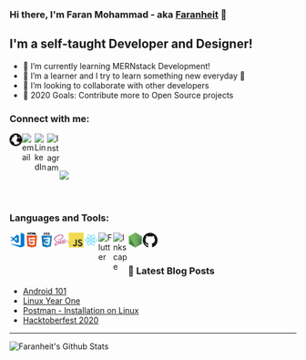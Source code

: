 ### Hi there, I'm Faran Mohammad - aka [Faranheit][website] 👋

## I'm a self-taught Developer and Designer!
- 🔭 I’m currently learning MERNstack Development!
- 🌱 I’m a learner and I try to learn something new everyday 🤣
- 👯 I’m looking to collaborate with other developers
- 🥅 2020 Goals: Contribute more to Open Source projects

### Connect with me:

[<img align="left" alt="https://faran.xyz/" width="22px" src="https://raw.githubusercontent.com/iconic/open-iconic/master/svg/globe.svg" />][website]
[<img align="left" alt="email" width="22px" src="https://cdn.jsdelivr.net/npm/simple-icons@3.4.0/icons/mail-dot-ru.svg" />][email]
[<img align="left" alt="LinkedIn" width="22px" src="https://cdn.jsdelivr.net/npm/simple-icons@v3/icons/linkedin.svg" />][linkedin]
[<img align="left" alt="Instagram" width="22px" src="https://cdn.jsdelivr.net/npm/simple-icons@v3/icons/instagram.svg" />][instagram]

<br />

<br>
<br>

![](https://komarev.com/ghpvc/?username=DeepakShakya24&color=grey)

<br />

### Languages and Tools:

<img align="left" alt="Visual Studio Code" width="26px" src="https://raw.githubusercontent.com/github/explore/80688e429a7d4ef2fca1e82350fe8e3517d3494d/topics/visual-studio-code/visual-studio-code.png" />
<img align="left" alt="HTML5" width="26px" src="https://raw.githubusercontent.com/github/explore/80688e429a7d4ef2fca1e82350fe8e3517d3494d/topics/html/html.png" />
<img align="left" alt="CSS3" width="26px" src="https://raw.githubusercontent.com/github/explore/80688e429a7d4ef2fca1e82350fe8e3517d3494d/topics/css/css.png" />
<img align="left" alt="Sass" width="26px" src="https://raw.githubusercontent.com/github/explore/80688e429a7d4ef2fca1e82350fe8e3517d3494d/topics/sass/sass.png" />
<img align="left" alt="JavaScript" width="26px" src="https://raw.githubusercontent.com/github/explore/80688e429a7d4ef2fca1e82350fe8e3517d3494d/topics/javascript/javascript.png" />
<img align="left" alt="React" width="26px" src="https://raw.githubusercontent.com/github/explore/80688e429a7d4ef2fca1e82350fe8e3517d3494d/topics/react/react.png" />
<img align="left" alt="Flutter" width="26px" src="https://cdn.iconscout.com/icon/free/png-512/flutter-2038877-1720090.png" />
<img align="left" alt="Inkscape" width="26px" src="https://cdn.iconscout.com/icon/free/png-512/inkscape-569205.png" />
<img align="left" alt="Node.js" width="26px" src="https://raw.githubusercontent.com/github/explore/80688e429a7d4ef2fca1e82350fe8e3517d3494d/topics/nodejs/nodejs.png" />
<img align="left" alt="GitHub" width="26px" src="https://raw.githubusercontent.com/github/explore/78df643247d429f6cc873026c0622819ad797942/topics/github/github.png" />

<br>
<br>

### 📕 Latest Blog Posts
<!-- BLOG-POST-LIST:START -->
- [Android 101](https://medium.com/@faranheit/android-101-f30be123c2c5)
- [Linux Year One](https://medium.com/@faranheit/linux-year-one-23ff9f1eb512)
- [Postman - Installation on Linux](https://medium.com/@faranheit/postman-installation-on-linux-e293c399ed4d)
- [Hacktoberfest 2020](https://medium.com/@faranheit/happy-hacktoberfest-2020-8dfe0ff05d85)
<!-- BLOG-POST-LIST:END -->

---

<img align="left" alt="Faranheit's Github Stats" src="https://github-readme-stats.vercel.app/api?username=Faranheit15&show_icons=true&hide_border=true" />

[website]: https://faran.xyz/
[instagram]: https://www.instagram.com/faran.codes/
[linkedin]: https://www.linkedin.com/in/faran-mohammad-7b938917a/
[blogs]: https://faran.xyz/blog.html
[email]: mailto:ffaranm15@gmail.com
